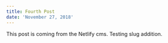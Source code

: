 ```yaml
---
title: Fourth Post
date: 'November 27, 2018'
---
```

This post is coming from the Netlify cms. Testing slug addition.
